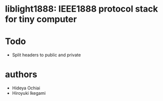 # liblight1888: IEEE1888 protocol stack for tiny computer

# Todo

* Split headers to public and private

# authors

* Hideya Ochiai
* Hiroyuki Ikegami


